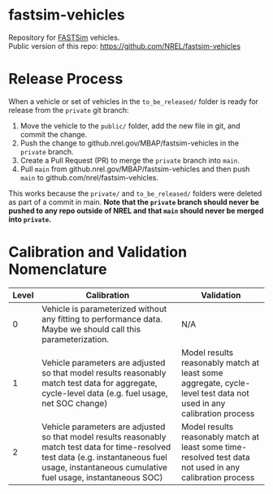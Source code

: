 # fastsim-vehicles
Repository for [FASTSim](https://www.nrel.gov/transportation/fastsim.html) vehicles.  
Public version of this repo: https://github.com/NREL/fastsim-vehicles

# Release Process

When a vehicle or set of vehicles in the `to_be_released/` folder is ready for release from the `private` git branch:
1. Move the vehicle to the `public/` folder, add the new file in git, and commit the change. 
2. Push the change to github.nrel.gov/MBAP/fastsim-vehicles in the `private` branch.  
3. Create a Pull Request (PR) to merge the `private` branch into `main`.
4. Pull `main` from github.nrel.gov/MBAP/fastsim-vehicles and then push `main` to github.com/nrel/fastsim-vehicles.  

This works because the `private/` and `to_be_released/` folders were deleted as part of a commit in main.  **Note that the `private` branch should never be pushed to any repo outside of NREL and that `main` should never be merged into `private`.**

# Calibration and Validation Nomenclature
| Level | Calibration | Validation | 
| --- | --- | --- | 
| 0 | Vehicle is parameterized without any fitting to performance data.  Maybe we should call this parameterization.  | N/A | 
| 1 | Vehicle parameters are adjusted so that model results reasonably match test data for aggregate, cycle-level data (e.g. fuel usage, net SOC change) | Model results reasonably match at least some aggregate, cycle-level test data not used in any calibration process |
| 2 | Vehicle parameters are adjusted so that model results reasonably match test data for time-resolved test data (e.g. instantaneous fuel usage, instantaneous cumulative fuel usage, instantaneous SOC) | Model results reasonably match at least some time-resolved test data not used in any calibration process |
